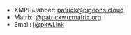 - XMPP/Jabber: patrick@pigeons.cloud
- Matrix: [@patrickwu:matrix.org](https://matrix.to/#/@patrickwu:matrix.org)
- Email: [i@pkwl.ink](mailto:i@pkwl.ink)